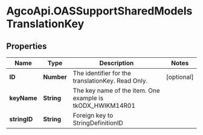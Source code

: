 # AgcoApi.OASSupportSharedModelsTranslationKey

## Properties

Name | Type | Description | Notes
------------ | ------------- | ------------- | -------------
**ID** | **Number** | The identifier for the translationKey. Read Only. | [optional] 
**keyName** | **String** | The key name of the item. One example is tkODX_HWIKM14R01 | 
**stringID** | **String** | Foreign key to StringDefinitionID | 


